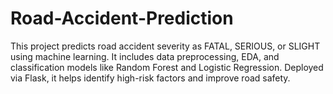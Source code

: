 # Road-Accident-Prediction
This project predicts road accident severity as FATAL, SERIOUS, or SLIGHT using machine learning. It includes data preprocessing, EDA, and classification models like Random Forest and Logistic Regression. Deployed via Flask, it helps identify high-risk factors and improve road safety.
